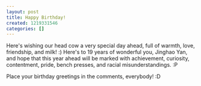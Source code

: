 ```yaml
---
layout: post
title: Happy Birthday!
created: 1219331546
categories: []
---
```

Here's wishing our head cow a very special day ahead, full of warmth, love, friendship, and milk! :) Here's to 19 years of wonderful you, Jinghao Yan, and hope that this year ahead will be marked with achievement, curiosity, contentment, pride, bench presses, and racial misunderstandings. :P

Place your birthday greetings in the comments, everybody! :D
